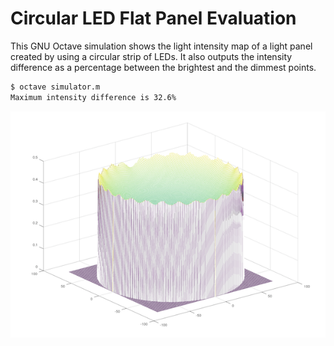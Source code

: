 # Circular LED Flat Panel Evaluation

This GNU Octave simulation shows the light intensity map of a light panel created by using a circular strip of LEDs. It also outputs the intensity difference as a percentage between the brightest and the dimmest points.

```bash
$ octave simulator.m
Maximum intensity difference is 32.6%
```

![Rendering of light intensity map](result.png)

